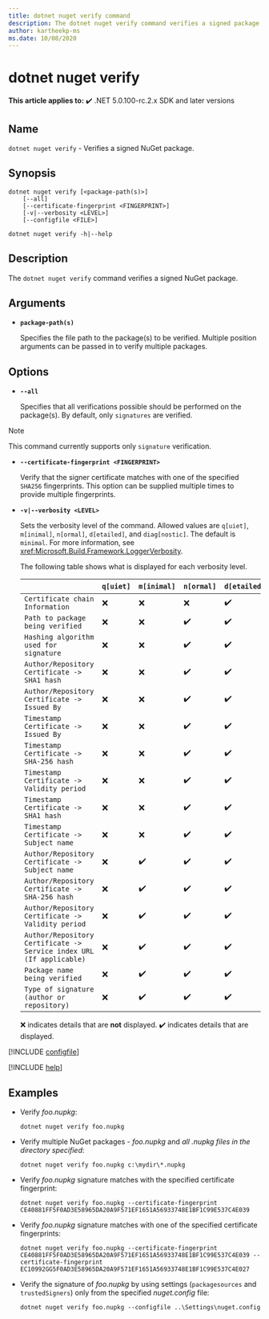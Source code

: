 ```yaml
---
title: dotnet nuget verify command
description: The dotnet nuget verify command verifies a signed package.
author: kartheekp-ms
ms.date: 10/08/2020
---
```

# dotnet nuget verify

**This article applies to:** ✔️ .NET 5.0.100-rc.2.x SDK and later versions

## Name

`dotnet nuget verify` - Verifies a signed NuGet package.

## Synopsis

```dotnetcli
dotnet nuget verify [<package-path(s)>]
    [--all]
    [--certificate-fingerprint <FINGERPRINT>]
    [-v|--verbosity <LEVEL>]
    [--configfile <FILE>]

dotnet nuget verify -h|--help
```

## Description

The `dotnet nuget verify` command verifies a signed NuGet package.

## Arguments

- **`package-path(s)`**

  Specifies the file path to the package(s) to be verified. Multiple position arguments can be passed in to verify multiple packages.

## Options

- **`--all`**

  Specifies that all verifications possible should be performed on the package(s). By default, only `signatures` are verified.

> [!NOTE]
> This command currently supports only `signature` verification.

- **`--certificate-fingerprint <FINGERPRINT>`**

  Verify that the signer certificate matches with one of the specified `SHA256` fingerprints. This option can be supplied multiple times to provide multiple fingerprints.

- **`-v|--verbosity <LEVEL>`**

  Sets the verbosity level of the command. Allowed values are `q[uiet]`, `m[inimal]`, `n[ormal]`, `d[etailed]`, and `diag[nostic]`. The default is `minimal`. For more information, see <xref:Microsoft.Build.Framework.LoggerVerbosity>.

  The following table shows what is displayed for each verbosity level.

  ​                                  | `q[uiet]` | `m[inimal]` | `n[ormal]` | `d[etailed]` | `diag[nostic]`
  ----------------------------------| --------- | ----------- | ---------- | -----------| --------------
  `Certificate chain Information`   | ❌       | ❌          | ❌         | ✔️         | ✔️
  `Path to package being verified`  | ❌       | ❌          | ✔️         | ✔️         | ✔️
  `Hashing algorithm used for signature`        | ❌       | ❌          | ✔️         | ✔️         | ✔️
  `Author/Repository Certificate -> SHA1 hash`| ❌       | ❌          | ✔️         | ✔️         | ✔️
  `Author/Repository Certificate -> Issued By`| ❌       | ❌          | ✔️         | ✔️         | ✔️
  `Timestamp Certificate -> Issued By`| ❌       | ❌          | ✔️         | ✔️         | ✔️
  `Timestamp Certificate -> SHA-256 hash`| ❌       | ❌          | ✔️         | ✔️         | ✔️
  `Timestamp Certificate -> Validity period`| ❌       | ❌          | ✔️         | ✔️         | ✔️
  `Timestamp Certificate -> SHA1 hash`| ❌       | ❌          | ✔️         | ✔️         | ✔️
  `Timestamp Certificate -> Subject name`| ❌       | ❌          | ✔️         | ✔️         | ✔️
  `Author/Repository Certificate -> Subject name`| ❌       | ✔️          | ✔️         | ✔️         | ✔️
  `Author/Repository Certificate -> SHA-256 hash`| ❌       | ✔️          | ✔️         | ✔️         | ✔️
  `Author/Repository Certificate -> Validity period`| ❌       | ✔️          | ✔️         | ✔️         | ✔️
  `Author/Repository Certificate -> Service index URL (If applicable)`| ❌       | ✔️          | ✔️         | ✔️         | ✔️
  `Package name being verified`                    | ❌       | ✔️          | ✔️         | ✔️         | ✔️
  `Type of signature (author or repository)`| ❌       | ✔️          | ✔️         | ✔️         | ✔️

  ❌ indicates details that are **not** displayed. ✔️ indicates details that are displayed.

[!INCLUDE [configfile](../../../includes/cli-configfile.md)]

[!INCLUDE [help](../../../includes/cli-help.md)]

## Examples

- Verify *foo.nupkg*:

  ```dotnetcli
  dotnet nuget verify foo.nupkg
  ```

- Verify multiple NuGet packages - *foo.nupkg* and *all .nupkg files in the directory specified*:

  ```dotnetcli
  dotnet nuget verify foo.nupkg c:\mydir\*.nupkg
  ```

- Verify *foo.nupkg* signature matches with the specified certificate fingerprint:

  ```dotnetcli
  dotnet nuget verify foo.nupkg --certificate-fingerprint CE40881FF5F0AD3E58965DA20A9F571EF1651A56933748E1BF1C99E537C4E039
  ```

- Verify *foo.nupkg* signature matches with one of the specified certificate fingerprints:

  ```dotnetcli
  dotnet nuget verify foo.nupkg --certificate-fingerprint CE40881FF5F0AD3E58965DA20A9F571EF1651A56933748E1BF1C99E537C4E039 --certificate-fingerprint EC10992GG5F0AD3E58965DA20A9F571EF1651A56933748E1BF1C99E537C4E027
  ```

- Verify the signature of *foo.nupkg* by using settings (`packagesources` and `trustedSigners`) only from the specified *nuget.config* file:

  ```dotnetcli
  dotnet nuget verify foo.nupkg --configfile ..\Settings\nuget.config
  ```

